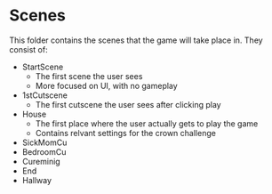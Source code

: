 # Scenes
This folder contains the scenes that the game will take place in. They consist
of:
* StartScene
	* The first scene the user sees
	* More focused on UI, with no gameplay
* 1stCutscene
	* The first cutscene the user sees after clicking play
* House
	* The first place where the user actually gets to play the game
	* Contains relvant settings for the crown challenge
* SickMomCu
* BedroomCu
* Cureminig
* End
* Hallway